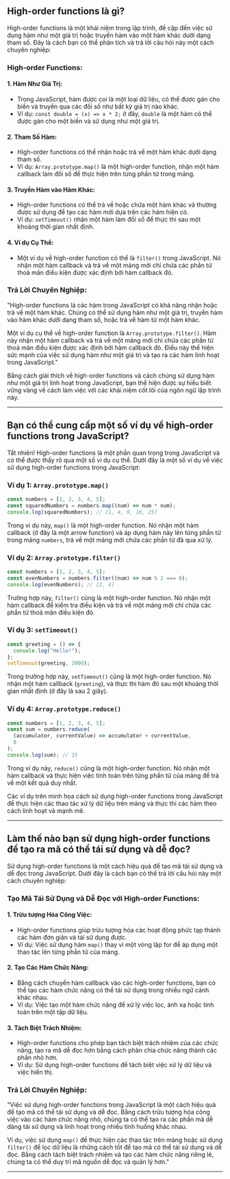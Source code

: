 ## High-order functions là gì?

High-order functions là một khái niệm trong lập trình, đề cập đến việc sử dụng hàm như một giá trị hoặc truyền hàm vào một hàm khác dưới dạng tham số. Đây là cách bạn có thể phân tích và trả lời câu hỏi này một cách chuyên nghiệp:

### High-order Functions:

#### 1. **Hàm Như Giá Trị:**

- Trong JavaScript, hàm được coi là một loại dữ liệu, có thể được gán cho biến và truyền qua các đối số như bất kỳ giá trị nào khác.
- Ví dụ: `const double = (x) => x * 2;` ở đây, `double` là một hàm có thể được gán cho một biến và sử dụng như một giá trị.

#### 2. **Tham Số Hàm:**

- High-order functions có thể nhận hoặc trả về một hàm khác dưới dạng tham số.
- Ví dụ: `Array.prototype.map()` là một high-order function, nhận một hàm callback làm đối số để thực hiện trên từng phần tử trong mảng.

#### 3. **Truyền Hàm vào Hàm Khác:**

- High-order functions có thể trả về hoặc chứa một hàm khác và thường được sử dụng để tạo các hàm mới dựa trên các hàm hiện có.
- Ví dụ: `setTimeout()` nhận một hàm làm đối số để thực thi sau một khoảng thời gian nhất định.

#### 4. **Ví dụ Cụ Thể:**

- Một ví dụ về high-order function có thể là `filter()` trong JavaScript. Nó nhận một hàm callback và trả về một mảng mới chỉ chứa các phần tử thoả mãn điều kiện được xác định bởi hàm callback đó.

### Trả Lời Chuyên Nghiệp:

"High-order functions là các hàm trong JavaScript có khả năng nhận hoặc trả về một hàm khác. Chúng có thể sử dụng hàm như một giá trị, truyền hàm vào hàm khác dưới dạng tham số, hoặc trả về hàm từ một hàm khác.

Một ví dụ cụ thể về high-order function là `Array.prototype.filter()`. Hàm này nhận một hàm callback và trả về một mảng mới chỉ chứa các phần tử thoả mãn điều kiện được xác định bởi hàm callback đó. Điều này thể hiện sức mạnh của việc sử dụng hàm như một giá trị và tạo ra các hàm linh hoạt trong JavaScript."

Bằng cách giải thích về high-order functions và cách chúng sử dụng hàm như một giá trị linh hoạt trong JavaScript, bạn thể hiện được sự hiểu biết vững vàng về cách làm việc với các khái niệm cốt lõi của ngôn ngữ lập trình này.

---

## Bạn có thể cung cấp một số ví dụ về high-order functions trong JavaScript?

Tất nhiên! High-order functions là một phần quan trọng trong JavaScript và có thể được thấy rõ qua một số ví dụ cụ thể. Dưới đây là một số ví dụ về việc sử dụng high-order functions trong JavaScript:

### Ví dụ 1: `Array.prototype.map()`

```javascript
const numbers = [1, 2, 3, 4, 5];
const squaredNumbers = numbers.map((num) => num * num);
console.log(squaredNumbers); // [1, 4, 9, 16, 25]
```

Trong ví dụ này, `map()` là một high-order function. Nó nhận một hàm callback (ở đây là một arrow function) và áp dụng hàm này lên từng phần tử trong mảng `numbers`, trả về một mảng mới chứa các phần tử đã qua xử lý.

### Ví dụ 2: `Array.prototype.filter()`

```javascript
const numbers = [1, 2, 3, 4, 5];
const evenNumbers = numbers.filter((num) => num % 2 === 0);
console.log(evenNumbers); // [2, 4]
```

Trường hợp này, `filter()` cũng là một high-order function. Nó nhận một hàm callback để kiểm tra điều kiện và trả về một mảng mới chỉ chứa các phần tử thoả mãn điều kiện đó.

### Ví dụ 3: `setTimeout()`

```javascript
const greeting = () => {
  console.log("Hello!");
};
setTimeout(greeting, 2000);
```

Trong trường hợp này, `setTimeout()` cũng là một high-order function. Nó nhận một hàm callback (`greeting`), và thực thi hàm đó sau một khoảng thời gian nhất định (ở đây là sau 2 giây).

### Ví dụ 4: `Array.prototype.reduce()`

```javascript
const numbers = [1, 2, 3, 4, 5];
const sum = numbers.reduce(
  (accumulator, currentValue) => accumulator + currentValue,
  0
);
console.log(sum); // 15
```

Trong ví dụ này, `reduce()` cũng là một high-order function. Nó nhận một hàm callback và thực hiện việc tính toán trên từng phần tử của mảng để trả về một kết quả duy nhất.

Các ví dụ trên minh họa cách sử dụng high-order functions trong JavaScript để thực hiện các thao tác xử lý dữ liệu trên mảng và thực thi các hàm theo cách linh hoạt và mạnh mẽ.

---

## Làm thế nào bạn sử dụng high-order functions để tạo ra mã có thể tái sử dụng và dễ đọc?

Sử dụng high-order functions là một cách hiệu quả để tạo mã tái sử dụng và dễ đọc trong JavaScript. Dưới đây là cách bạn có thể trả lời câu hỏi này một cách chuyên nghiệp:

### Tạo Mã Tái Sử Dụng và Dễ Đọc với High-order Functions:

#### 1. **Trừu tượng Hóa Công Việc:**

- High-order functions giúp trừu tượng hóa các hoạt động phức tạp thành các hàm đơn giản và tái sử dụng được.
- Ví dụ: Việc sử dụng hàm `map()` thay vì một vòng lặp for để áp dụng một thao tác lên từng phần tử của mảng.

#### 2. **Tạo Các Hàm Chức Năng:**

- Bằng cách chuyển hàm callback vào các high-order functions, bạn có thể tạo các hàm chức năng có thể tái sử dụng trong nhiều ngữ cảnh khác nhau.
- Ví dụ: Việc tạo một hàm chức năng để xử lý việc lọc, ánh xạ hoặc tính toán trên một tập dữ liệu.

#### 3. **Tách Biệt Trách Nhiệm:**

- High-order functions cho phép bạn tách biệt trách nhiệm của các chức năng, tạo ra mã dễ đọc hơn bằng cách phân chia chức năng thành các phần nhỏ hơn.
- Ví dụ: Sử dụng high-order functions để tách biệt việc xử lý dữ liệu và việc hiển thị.

### Trả Lời Chuyên Nghiệp:

"Việc sử dụng high-order functions trong JavaScript là một cách hiệu quả để tạo mã có thể tái sử dụng và dễ đọc. Bằng cách trừu tượng hóa công việc vào các hàm chức năng nhỏ, chúng ta có thể tạo ra các phần mã dễ dàng tái sử dụng và linh hoạt trong nhiều tình huống khác nhau.

Ví dụ, việc sử dụng `map()` để thực hiện các thao tác trên mảng hoặc sử dụng `filter()` để lọc dữ liệu là những cách tốt để tạo mã có thể tái sử dụng và dễ đọc. Bằng cách tách biệt trách nhiệm và tạo các hàm chức năng riêng lẻ, chúng ta có thể duy trì mã nguồn dễ đọc và quản lý hơn."

---
